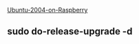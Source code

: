 

[Ubuntu-2004-on-Raspberry](https://www.raspberrypi.org/forums/viewtopic.php?t=269749)

## sudo do-release-upgrade -d 
